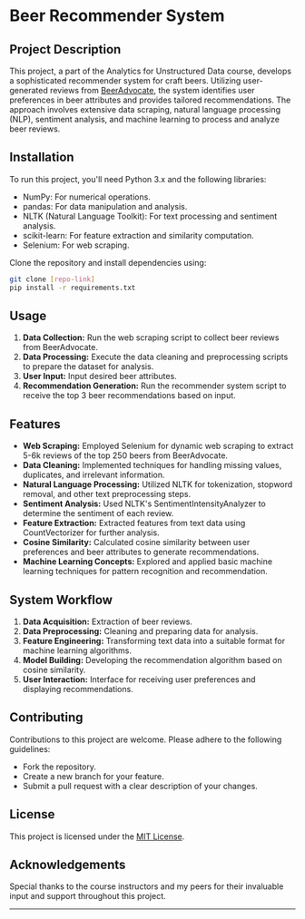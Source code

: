 # Beer Recommender System

## Project Description
This project, a part of the Analytics for Unstructured Data course, develops a sophisticated recommender system for craft beers. Utilizing user-generated reviews from [BeerAdvocate](https://www.beeradvocate.com), the system identifies user preferences in beer attributes and provides tailored recommendations. The approach involves extensive data scraping, natural language processing (NLP), sentiment analysis, and machine learning to process and analyze beer reviews.

## Installation
To run this project, you'll need Python 3.x and the following libraries:
- NumPy: For numerical operations.
- pandas: For data manipulation and analysis.
- NLTK (Natural Language Toolkit): For text processing and sentiment analysis.
- scikit-learn: For feature extraction and similarity computation.
- Selenium: For web scraping.

Clone the repository and install dependencies using:
```bash
git clone [repo-link]
pip install -r requirements.txt
```

## Usage
1. **Data Collection:** Run the web scraping script to collect beer reviews from BeerAdvocate.
2. **Data Processing:** Execute the data cleaning and preprocessing scripts to prepare the dataset for analysis.
3. **User Input:** Input desired beer attributes.
4. **Recommendation Generation:** Run the recommender system script to receive the top 3 beer recommendations based on input.

## Features
- **Web Scraping:** Employed Selenium for dynamic web scraping to extract 5-6k reviews of the top 250 beers from BeerAdvocate.
- **Data Cleaning:** Implemented techniques for handling missing values, duplicates, and irrelevant information.
- **Natural Language Processing:** Utilized NLTK for tokenization, stopword removal, and other text preprocessing steps. 
- **Sentiment Analysis:** Used NLTK's SentimentIntensityAnalyzer to determine the sentiment of each review.
- **Feature Extraction:** Extracted features from text data using CountVectorizer for further analysis.
- **Cosine Similarity:** Calculated cosine similarity between user preferences and beer attributes to generate recommendations.
- **Machine Learning Concepts:** Explored and applied basic machine learning techniques for pattern recognition and recommendation.

## System Workflow
1. **Data Acquisition:** Extraction of beer reviews.
2. **Data Preprocessing:** Cleaning and preparing data for analysis.
3. **Feature Engineering:** Transforming text data into a suitable format for machine learning algorithms.
4. **Model Building:** Developing the recommendation algorithm based on cosine similarity.
5. **User Interaction:** Interface for receiving user preferences and displaying recommendations.

## Contributing
Contributions to this project are welcome. Please adhere to the following guidelines:
- Fork the repository.
- Create a new branch for your feature.
- Submit a pull request with a clear description of your changes.

## License
This project is licensed under the [MIT License](LICENSE.md).

## Acknowledgements
Special thanks to the course instructors and my peers for their invaluable input and support throughout this project.

---

